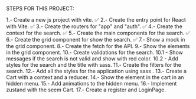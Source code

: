 STEPS FOR THIS PROJECT:

1.- Create a new js project with vite. ✅
2.- Create the entry point for React with Vite. ✅
3.- Create the routers for "app" and "auth". ✅
4.- Create the context for the search. ✅
5.- Create the main components for the search. ✅
6.- Create the grid component for show the search. ✅
7.- Show a mock in the grid component.
8.- Create the fetch for the API.
9.- Show the elements in the grid component.
10.- Create validations for the search.
10.1 - Show messages if the search is not valid and show with red color.
10.2 - Add styles for the search and the title with sass.
11.- Create the filters for the search.
12.- Add all the styles for the application using sass .
13.- Create a Cart with a context and a reducer.
14.- Show the element in the cart in an hidden menu.
15.- Add animations to the hidden menu.
16.- Implement zustand with the seem Cart.
17.- Create a register and LoginPage.